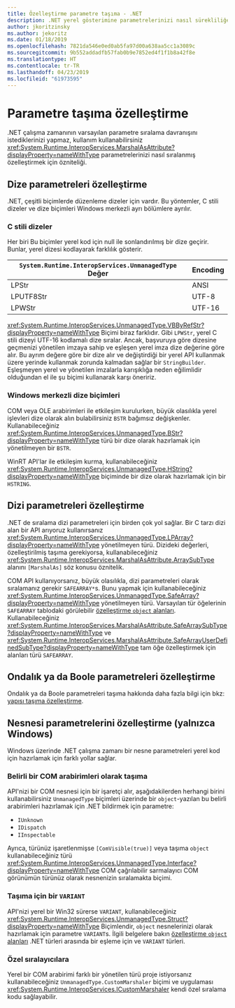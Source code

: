 ```yaml
---
title: Özelleştirme parametre taşıma - .NET
description: .NET yerel gösterimine parametrelerinizi nasıl sürekliliğe devreder özelleştirmeyi öğrenin.
author: jkoritzinsky
ms.author: jekoritz
ms.date: 01/18/2019
ms.openlocfilehash: 7821da546e0ed0ab5fa97d00a638aa5cc1a3089c
ms.sourcegitcommit: 9b552addadfb57fab0b9e7852ed4f1f1b8a42f8e
ms.translationtype: HT
ms.contentlocale: tr-TR
ms.lasthandoff: 04/23/2019
ms.locfileid: "61973595"
---
```

# <a name="customizing-parameter-marshalling"></a>Parametre taşıma özelleştirme

.NET çalışma zamanının varsayılan parametre sıralama davranışını istediklerinizi yapmaz, kullanım kullanabilirsiniz <xref:System.Runtime.InteropServices.MarshalAsAttribute?displayProperty=nameWithType> parametrelerinizi nasıl sıralanmış özelleştirmek için özniteliği.

## <a name="customizing-string-parameters"></a>Dize parametreleri özelleştirme

.NET, çeşitli biçimlerde düzenleme dizeler için vardır. Bu yöntemler, C stili dizeler ve dize biçimleri Windows merkezli ayrı bölümlere ayrılır.

### <a name="c-style-strings"></a>C stili dizeler

Her biri Bu biçimler yerel kod için null ile sonlandırılmış bir dize geçirir. Bunlar, yerel dizesi kodlayarak farklılık gösterir.

| `System.Runtime.InteropServices.UnmanagedType` Değer | Encoding |
|------------------------------------------------------|----------|
| LPStr | ANSI |
| LPUTF8Str | UTF-8 | 
| LPWStr | UTF-16 |

<xref:System.Runtime.InteropServices.UnmanagedType.VBByRefStr?displayProperty=nameWithType> Biçimi biraz farklıdır. Gibi `LPWStr`, yerel C stili dizeyi UTF-16 kodlamalı dize sıralar. Ancak, başvuruya göre dizesine geçmenizi yönetilen imzaya sahip ve eşleşen yerel imza dize değerine göre alır. Bu ayrım değere göre bir dize alır ve değiştirdiği bir yerel API kullanmak üzere yerinde kullanmak zorunda kalmadan sağlar bir `StringBuilder`. Eşleşmeyen yerel ve yönetilen imzalarla karışıklığa neden eğilimlidir olduğundan el ile şu biçimi kullanarak karşı öneririz.

### <a name="windows-centric-string-formats"></a>Windows merkezli dize biçimleri

COM veya OLE arabirimleri ile etkileşim kurulurken, büyük olasılıkla yerel işlevleri dize olarak alın bulabilirsiniz `BSTR` bağımsız değişkenler. Kullanabileceğiniz <xref:System.Runtime.InteropServices.UnmanagedType.BStr?displayProperty=nameWithType> türü bir dize olarak hazırlamak için yönetilmeyen bir `BSTR`.

WinRT API'lar ile etkileşim kurma, kullanabileceğiniz <xref:System.Runtime.InteropServices.UnmanagedType.HString?displayProperty=nameWithType> biçiminde bir dize olarak hazırlamak için bir `HSTRING`.

## <a name="customizing-array-parameters"></a>Dizi parametreleri özelleştirme

.NET de sıralama dizi parametreleri için birden çok yol sağlar. Bir C tarzı dizi alan bir API arıyoruz kullanırsanız <xref:System.Runtime.InteropServices.UnmanagedType.LPArray?displayProperty=nameWithType> yönetilmeyen türü. Dizideki değerleri, özelleştirilmiş taşıma gerekiyorsa, kullanabileceğiniz <xref:System.Runtime.InteropServices.MarshalAsAttribute.ArraySubType> alanını `[MarshalAs]` söz konusu öznitelik.

COM API kullanıyorsanız, büyük olasılıkla, dizi parametreleri olarak sıralamanız gerekir `SAFEARRAY*`s. Bunu yapmak için kullanabileceğiniz <xref:System.Runtime.InteropServices.UnmanagedType.SafeArray?displayProperty=nameWithType> yönetilmeyen türü. Varsayılan tür öğelerinin `SAFEARRAY` tablodaki görülebilir [özelleştirme `object` alanları](./customize-struct-marshalling.md#marshalling-systemobjects). Kullanabileceğiniz <xref:System.Runtime.InteropServices.MarshalAsAttribute.SafeArraySubType?displayProperty=nameWithType> ve <xref:System.Runtime.InteropServices.MarshalAsAttribute.SafeArrayUserDefinedSubType?displayProperty=nameWithType> tam öğe özelleştirmek için alanları türü `SAFEARRAY`.

## <a name="customizing-boolean-or-decimal-parameters"></a>Ondalık ya da Boole parametreleri özelleştirme

Ondalık ya da Boole parametreleri taşıma hakkında daha fazla bilgi için bkz: [yapısı taşıma özelleştirme](customize-struct-marshalling.md).

## <a name="customizing-object-parameters-windows-only"></a>Nesnesi parametrelerini özelleştirme (yalnızca Windows)

Windows üzerinde .NET çalışma zamanı bir nesne parametreleri yerel kod için hazırlamak için farklı yollar sağlar.

### <a name="marshalling-as-specific-com-interfaces"></a>Belirli bir COM arabirimleri olarak taşıma

API'nizi bir COM nesnesi için bir işaretçi alır, aşağıdakilerden herhangi birini kullanabilirsiniz `UnmanagedType` biçimleri üzerinde bir `object`-yazılan bu belirli arabirimleri hazırlamak için .NET bildirmek için parametre:

- `IUnknown`
- `IDispatch`
- `IInspectable`

Ayrıca, türünüz işaretlenmişse `[ComVisible(true)]` veya taşıma `object` kullanabileceğiniz türü <xref:System.Runtime.InteropServices.UnmanagedType.Interface?displayProperty=nameWithType> COM çağrılabilir sarmalayıcı COM görünümün türünüz olarak nesnenizin sıralamakta biçimi.

### <a name="marshalling-to-a-variant"></a>Taşıma için bir `VARIANT`

API'nizi yerel bir Win32 sürerse `VARIANT`, kullanabileceğiniz <xref:System.Runtime.InteropServices.UnmanagedType.Struct?displayProperty=nameWithType> Biçimlendir, `object` nesnelerinizi olarak hazırlamak için parametre `VARIANT`s. İlgili belgelere bakın [özelleştirme `object` alanları](customize-struct-marshalling.md#marshalling-systemobjects) .NET türleri arasında bir eşleme için ve `VARIANT` türleri.

### <a name="custom-marshalers"></a>Özel sıralayıcılara

Yerel bir COM arabirimi farklı bir yönetilen türü proje istiyorsanız kullanabileceğiniz `UnmanagedType.CustomMarshaler` biçimi ve uygulaması <xref:System.Runtime.InteropServices.ICustomMarshaler> kendi özel sıralama kodu sağlayabilir.
